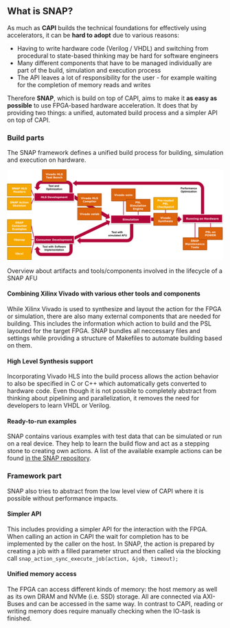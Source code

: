 ## What is SNAP?

As much as **CAPI** builds the technical foundations for effectively using accelerators, it can be **hard to adopt** due to various reasons:

* Having to write hardware code \(Verilog / VHDL\) and switching from procedural to state-based thinking may be hard for software engineers
* Many different components that have to be managed individually are part of the build, simulation and execution process
* The API leaves a lot of responsibility for the user - for example waiting for the completion of memory reads and writes

Therefore **SNAP**, which is build on top of CAPI, aims to make it **as easy as possible** to use FPGA-based hardware acceleration. It does that by providing two things: a unified, automated build process and a simpler API on top of CAPI.

### Build parts

The SNAP framework defines a unified build process for building, simulation and execution on hardware.

![Overview about Artifacts and Tools/Components involved in the SNAP development process](/assets/snapbigpicture.png)
<p class="figure-caption">Overview about artifacts and tools/components involved in the lifecycle of a SNAP AFU</p>

#### Combining Xilinx Vivado with various other tools and components

While Xilinx Vivado is used to synthesize and layout the action for the FPGA or simulation, there are also many external components that are needed for building. This includes the information which action to build and the PSL layouted for the target FPGA. SNAP bundles all neccessary files and settings while providing a structure of Makefiles to automate building based on them.

#### High Level Synthesis support

Incorporating Vivado HLS into the build process allows the action behavior to also be specified in C or C++ which automatically gets converted to hardware code. Even though it is not possible to completely abstract from thinking about pipelining and parallelization, it removes the need for developers to learn VHDL or Verilog.

#### Ready-to-run examples

SNAP contains various examples with test data that can be simulated or run on a real device. They help to learn the build flow and act as a stepping stone to creating own actions. A list of the available example actions can be found [in the SNAP repository](https://github.com/open-power/snap/tree/master/actions).

### Framework part

SNAP also tries to abstract from the low level view of CAPI where it is possible without performance impacts.

#### Simpler API

This includes providing a simpler API for the interaction with the FPGA. When calling an action in CAPI the wait for completion has to be implemented by the caller on the host. In SNAP, the action is prepared by creating a job with a filled parameter struct and then called via the blocking call `snap_action_sync_execute_job(action, &job, timeout);`

#### Unified memory access

The FPGA can access different kinds of memory: the host memory as well as its own DRAM and NVMe (i.e. SSD) storage. All are connected via AXI-Buses and can be accessed in the same way. In contrast to CAPI, reading or writing memory does require manually checking when the IO-task is finished.